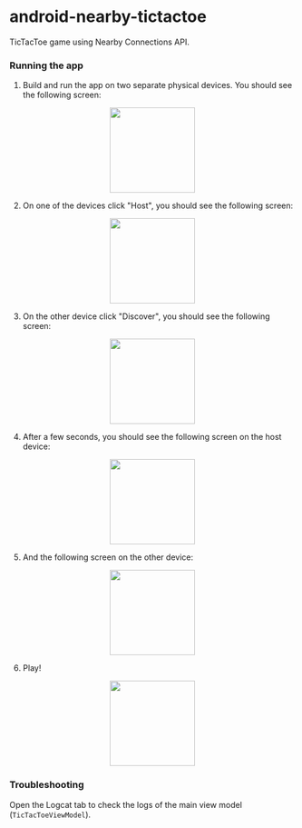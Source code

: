 # android-nearby-tictactoe
TicTacToe game using Nearby Connections API.

### Running the app

1. Build and run the app on two separate physical devices. You should see the following screen:
<p align="center"><img src="https://user-images.githubusercontent.com/4404680/185759219-089f4008-b14f-43ce-a70a-b21417cd4ab3.jpg" width="150" /></p>

2. On one of the devices click "Host", you should see the following screen:
<p align="center"><img src="https://user-images.githubusercontent.com/4404680/185759361-90f5d225-a6e3-4d13-ad55-b85729c6f5b2.jpg" width="150" /></p>

3. On the other device click "Discover", you should see the following screen:
<p align="center"><img src="https://user-images.githubusercontent.com/4404680/185759344-1cef9197-9c7d-4fd9-b5ef-c8829add0fea.jpg" width="150" /></p>

4. After a few seconds, you should see the following screen on the host device:
<p align="center"><img src="https://user-images.githubusercontent.com/4404680/185759402-e0cc0b68-4e05-414d-8bd0-5e2d778b9619.jpg" width="150" /></p>

5. And the following screen on the other device:
<p align="center"><img src="https://user-images.githubusercontent.com/4404680/185759408-527bc755-a379-448e-a7ad-00a9b1572b6a.jpg" width="150" /></p>

6. Play!
<p align="center"><img src="https://user-images.githubusercontent.com/4404680/185759505-5fc31f2e-f6ee-491f-af3c-7ba6b299f1ab.jpg" width="150" /></p>

### Troubleshooting
Open the Logcat tab to check the logs of the main view model (`TicTacToeViewModel`).
